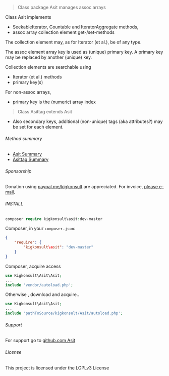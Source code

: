 > Class package Asit manages assoc arrays

Class Asit implements 
* SeekableIterator, Countable and IteratorAggregate methods,
* assoc array collection element get-/set-methods

The collection element may, as for Iterator (et al.), be of any type.

The assoc element array key is used as (unique) primary key.
A primary key may be replaced by another (unique) key.

Collection elements are searchable using
* Iterator (et al.) methods
* primary key(s)

For non-assoc arrays,
* primary key is the (numeric) array index

>Class Asittag extends Asit
* Also secondary keys, additional (non-unique) tags (aka attributes?) may be set for each element.

###### Method summary
* [Asit Summary] 
* [Asittag Summary]

###### Sponsorship

Donation using <a href="https://paypal.me/kigkonsult?locale.x=en_US" rel="nofollow">paypal.me/kigkonsult</a> are appreciated. 
For invoice, <a href="mailto:ical@kigkonsult.se">please e-mail</a>.

###### INSTALL

``` php
composer require kigkonsult\asit:dev-master
```

Composer, in your `composer.json`:

``` json
{
    "require": {
        "kigkonsult\asit": "dev-master"
    }
}
```

Composer, acquire access
``` php
use Kigkonsult\Asit\Asit;
...
include 'vendor/autoload.php';
```

Otherwise , download and acquire..

``` php
use Kigkonsult\Asit\Asit;
...
include 'pathToSource/kigkonsult/Asit/autoload.php';
```


###### Support

For support go to [github.com Asit]


###### License

This project is licensed under the LGPLv3 License


[Asit Summary]:docs/AsitSummary.md
[Asittag Summary]:docs/AsittagSummary.md
[Composer]:https://getcomposer.org/
[github.com Asit]:https://github.com/iCalcreator/Asit
